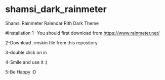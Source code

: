 # shamsi_dark_rainmeter
Shamsi Rainmeter Ralendar Rith Dark Theme

#Installation
 1- You should first download from https://www.rainmeter.net/
 
 2-Download .rmskin file from this repository
 
 3-double click on in
 
 4-Smile and use it :)
 
 5-Be Happy :D
